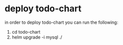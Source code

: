 # deploy todo-chart
in order to deploy todo-chart you can run the following:
1. cd todo-chart
2. helm upgrade -i mysql ./ 


